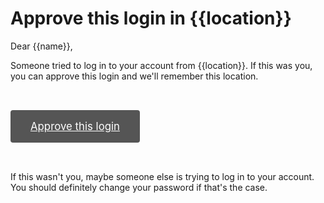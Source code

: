 # Approve this login in {{location}}

Dear {{name}},

Someone tried to log in to your account from {{location}}. If this was you, you can approve this login and we'll remember this location.

<a style="background: #555; padding: 1rem 2rem; font-size: 120%; color: #fff; display: inline-block; margin: 2rem auto; border-radius: 0.25rem" href="{{frontendUrl}}/auth/token?subject=approve-location&token={{token}}">Approve this login</a>

If this wasn't you, maybe someone else is trying to log in to your account. You should definitely change your password if that's the case.
